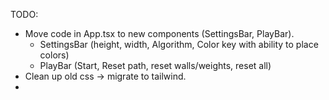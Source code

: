 TODO:

- Move code in App.tsx to new components (SettingsBar, PlayBar).
  - SettingsBar (height, width, Algorithm, Color key with ability to place colors)
  - PlayBar (Start, Reset path, reset walls/weights, reset all)
- Clean up old css -> migrate to tailwind.
-
